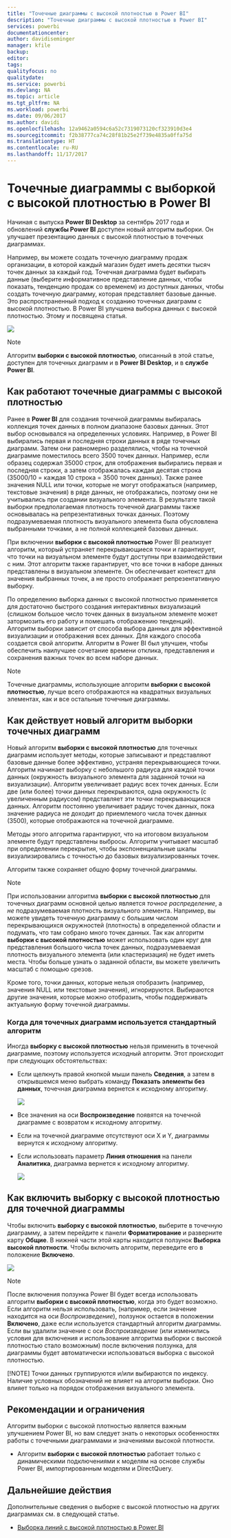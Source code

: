```yaml
---
title: "Точечные диаграммы с высокой плотностью в Power BI"
description: "Точечные диаграммы с высокой плотностью в Power BI"
services: powerbi
documentationcenter: 
author: davidiseminger
manager: kfile
backup: 
editor: 
tags: 
qualityfocus: no
qualitydate: 
ms.service: powerbi
ms.devlang: NA
ms.topic: article
ms.tgt_pltfrm: NA
ms.workload: powerbi
ms.date: 09/06/2017
ms.author: davidi
ms.openlocfilehash: 12a9462a0594c6a52c7319073120cf323910d3e4
ms.sourcegitcommit: f2b38777ca74c28f81b25e2f739e4835a0ffa75d
ms.translationtype: HT
ms.contentlocale: ru-RU
ms.lasthandoff: 11/17/2017
---
```

# <a name="high-density-sampling-in-power-bi-scatter-charts"></a>Точечные диаграммы с выборкой с высокой плотностью в Power BI
Начиная с выпуска **Power BI Desktop** за сентябрь 2017 года и обновлений **службы Power BI** доступен новый алгоритм выборки. Он улучшает презентацию данных с высокой плотностью в точечных диаграммах.

Например, вы можете создать точечную диаграмму продаж организации, в которой каждый магазин будет иметь десятки тысяч точек данных за каждый год. Точечная диаграмма будет выбирать данные (выберите информативное представление данных, чтобы показать, тенденцию продаж со временем) из доступных данных, чтобы создать точечную диаграмму, которая представляет базовые данные. Это распространенный подход к созданию точечных диаграмм с высокой плотностью. В Power BI улучшена выборка данных с высокой плотностью. Этому и посвящена статья.

![](media/desktop-high-density-scatter-charts/high-density-scatter-charts_01.png)

> [!NOTE]
> Алгоритм **выборки с высокой плотностью**, описанный в этой статье, доступен для точечных диаграмм и в **Power BI Desktop**, и в **службе Power BI**.
> 
> 

## <a name="how-high-density-scatter-charts-work"></a>Как работают точечные диаграммы с высокой плотностью
Ранее в **Power BI** для создания точечной диаграммы выбиралась коллекция точек данных в полном диапазоне базовых данных. Этот выбор основывался на определенных условиях. Например, в Power BI выбирались первая и последняя строки данных в ряде точечных диаграмм. Затем они равномерно разделялись, чтобы на точечной диаграмме поместилось всего 3500 точек данных. Например, если образец содержал 35000 строк, для отображения выбирались первая и последняя строки, а затем отображалась каждая десятая строка (35000/10 = каждая 10 строка = 3500 точек данных). Также ранее значения NULL или точки, которые не могут отображаться (например, текстовые значения) в ряде данных, не отображались, поэтому они не учитывались при создании визуального элемента. В результате такой выборки предполагаемая плотность точечной диаграммы также основывалась на репрезентативных точках данных. Поэтому подразумеваемая плотность визуального элемента была обусловлена выбранными точками, а не полной коллекцией базовых данных.

При включении **выборки с высокой плотностью** Power BI реализует алгоритм, который устраняет перекрывающиеся точки и гарантирует, что точки на визуальном элементе будут доступны при взаимодействии с ним. Этот алгоритм также гарантирует, что все точки в наборе данных представлены в визуальном элементе. Он обеспечивает контекст для значения выбранных точек, а не просто отображает репрезентативную выборку.

По определению выборка данных с высокой плотностью применяется для достаточно быстрого создания интерактивных визуализаций (слишком большое число точек данных в визуальном элементе может затормозить его работу и помешать отображению тенденций). Алгоритм выборки зависит от способа выбора данных для эффективной визуализации и отображения всех данных. Для каждого способа создается свой алгоритм. Алгоритм в Power BI был улучшен, чтобы обеспечить наилучшее сочетание времени отклика, представления и сохранения важных точек во всем наборе данных.

> [!NOTE]
> Точечные диаграммы, использующие алгоритм **выборки с высокой плотностью**, лучше всего отображаются на квадратных визуальных элементах, как и все остальные точечные диаграммы.
> 
> 

## <a name="how-the-new-scatter-chart-sampling-algorithm-works"></a>Как действует новый алгоритм выборки точечных диаграмм
Новый алгоритм **выборки с высокой плотностью** для точечных диаграмм использует методы, которые записывают и представляют базовые данные более эффективно, устраняя перекрывающиеся точки. Алгоритм начинает выборку с небольшого радиуса для каждой точки данных (окружность визуального элемента для заданной точки на визуализации). Алгоритм увеличивает радиус всех точек данных. Если две (или более) точки данных перекрываются, одна окружность (с увеличенным радиусом) представляет эти точки перекрывающихся данных. Алгоритм постоянно увеличивает радиус точек данных, пока значение радиуса не доходит до приемлемого числа точек данных (3500), которые отображаются на точечной диаграмме.

Методы этого алгоритма гарантируют, что на итоговом визуальном элементе будут представлены выбросы. Алгоритм учитывает масштаб при определении перекрытия, чтобы экспоненциальные шкалы визуализировались с точностью до базовых визуализированных точек.

Алгоритм также сохраняет общую форму точечной диаграммы.

> [!NOTE]
> При использовании алгоритма **выборки с высокой плотностью** для точечных диаграмм основной целью является *точное распределение*, а *не* подразумеваемая плотность визуального элемента. Например, вы можете увидеть точечную диаграмму с большим числом перекрывающихся окружностей (плотность) в определенной области и подумать, что там собрано много точек данных. Так как алгоритм **выборки с высокой плотностью** может использовать один круг для представления большого числа точек данных, подразумеваемая плотность визуального элемента (или кластеризация) не будет иметь места. Чтобы больше узнать о заданной области, вы можете увеличить масштаб с помощью срезов.
> 
> 

Кроме того, точки данных, которые нельзя отобразить (например, значения NULL или текстовые значения), игнорируются. Выбираются другие значения, которые можно отобразить, чтобы поддерживать актуальную форму точечной диаграммы.

### <a name="when-the-standard-algorithm-for-scatter-charts-is-used"></a>Когда для точечных диаграмм используется стандартный алгоритм
Иногда **выборку с высокой плотностью** нельзя применить в точечной диаграмме, поэтому используется исходный алгоритм. Этот происходит при следующих обстоятельствах:

* Если щелкнуть правой кнопкой мыши панель **Сведения**, а затем в открывшемся меню выбрать команду **Показать элементы без данных**, точечная диаграмма вернется к исходному алгоритму.
  
  ![](media/desktop-high-density-scatter-charts/high-density-scatter-charts_02.png)
* Все значения на оси **Воспроизведение** появятся на точечной диаграмме с возвратом к исходному алгоритму.
* Если на точечной диаграмме отсутствуют оси X и Y, диаграммы вернутся к исходному алгоритму.
* Если использовать параметр **Линия отношения** на панели **Аналитика**, диаграмма вернется к исходному алгоритму.
  
  ![](media/desktop-high-density-scatter-charts/high-density-scatter-charts_03.png)

## <a name="how-to-turn-on-high-density-sampling-for-a-scatter-chart"></a>Как включить выборку с высокой плотностью для точечной диаграммы
Чтобы включить **выборку с высокой плотностью**, выберите в точечную диаграмму, а затем перейдите к панели **Форматирование** и разверните карту **Общие**. В нижней части этой карты находится ползунок **Выборка высокой плотности**. Чтобы включить алгоритм, переведите его в положение **Включено**.

![](media/desktop-high-density-scatter-charts/high-density-scatter-charts_04.png)

> [!NOTE]
> После включения ползунка Power BI будет всегда использовать алгоритм **выборки с высокой плотностью**, когда это будет возможно. Если алгоритм нельзя использовать, (например, если значение находится на оси *Воспроизведение*), ползунок остается в положении **Включено**, даже если используется стандартный алгоритм диаграммы. Если вы удалили значение с оси *Воспроизведение* (или изменились условия для включения и использование алгоритма выборки с высокой плотностью стало возможным) после включения ползунка, для диаграммы будет автоматически использоваться выборка с высокой плотностью.
> 
> [!NOTE]
> Точки данных группируются и/или выбираются по индексу. Наличие условных обозначений не влияет на алгоритм выборки. Оно влияет только на порядок отображения визуального элемента.
> 
> 

## <a name="considerations-and-limitations"></a>Рекомендации и ограничения
Алгоритм выборки с высокой плотностью является важным улучшением Power BI, но вам следует знать о некоторых особенностях работы с точечными диаграммами и значениями высокой плотности.

* Алгоритм **выборки с высокой плотностью** работает только с динамическими подключениями к моделям на основе службы Power BI, импортированным моделям и DirectQuery.

## <a name="next-steps"></a>Дальнейшие действия
Дополнительные сведения о выборке с высокой плотностью на других диаграммах см. в следующей статье.

* [Выборка линий с высокой плотностью в Power BI](desktop-high-density-sampling.md)

